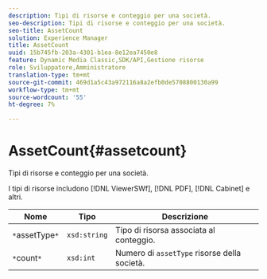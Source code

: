 ```yaml
---
description: Tipi di risorse e conteggio per una società.
seo-description: Tipi di risorse e conteggio per una società.
seo-title: AssetCount
solution: Experience Manager
title: AssetCount
uuid: 15b745fb-203a-4301-b1ea-8e12ea7450e8
feature: Dynamic Media Classic,SDK/API,Gestione risorse
role: Sviluppatore,Amministratore
translation-type: tm+mt
source-git-commit: 469d1a5c43a972116a8a2efb0de5708800130a99
workflow-type: tm+mt
source-wordcount: '55'
ht-degree: 7%

---
```



# AssetCount{#assetcount}

Tipi di risorse e conteggio per una società.

I tipi di risorse includono [!DNL ViewerSWf], [!DNL PDF], [!DNL Cabinet] e altri.

| Nome | Tipo | Descrizione |
|---|---|---|
| `*`assetType`*` | `xsd:string` | Tipo di risorsa associata al conteggio. |
| `*`count`*` | `xsd:int` | Numero di `assetType` risorse della società. |

